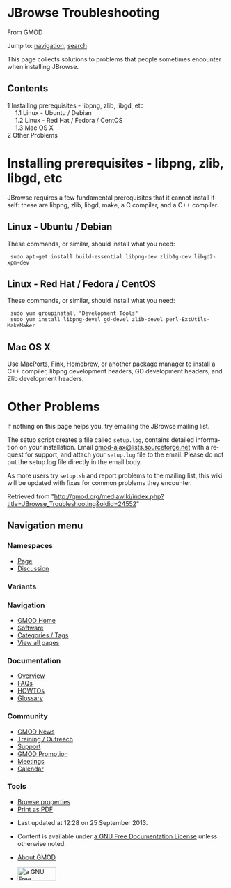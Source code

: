 <div id="mw-page-base" class="noprint">

</div>

<div id="mw-head-base" class="noprint">

</div>

<div id="content" class="mw-body" role="main">

<span id="top"></span>

<div id="mw-js-message" style="display:none;">

</div>



# <span dir="auto">JBrowse Troubleshooting</span>

<div id="bodyContent">

<div id="siteSub">

From GMOD

</div>

<div id="contentSub">

</div>

<div id="jump-to-nav" class="mw-jump">

Jump to: [navigation](#mw-navigation), [search](#p-search)

</div>

<div id="mw-content-text" class="mw-content-ltr" lang="en" dir="ltr">

This page collects solutions to problems that people sometimes encounter
when installing JBrowse.

<div id="toc" class="toc">

<div id="toctitle">

## Contents

</div>

- [<span class="tocnumber">1</span> <span class="toctext">Installing
  prerequisites - libpng, zlib, libgd,
  etc</span>](#Installing_prerequisites_-_libpng.2C_zlib.2C_libgd.2C_etc)
  - [<span class="tocnumber">1.1</span> <span class="toctext">Linux -
    Ubuntu / Debian</span>](#Linux_-_Ubuntu_.2F_Debian)
  - [<span class="tocnumber">1.2</span> <span class="toctext">Linux -
    Red Hat / Fedora /
    CentOS</span>](#Linux_-_Red_Hat_.2F_Fedora_.2F_CentOS)
  - [<span class="tocnumber">1.3</span> <span class="toctext">Mac OS
    X</span>](#Mac_OS_X)
- [<span class="tocnumber">2</span> <span class="toctext">Other
  Problems</span>](#Other_Problems)

</div>

# <span id="Installing_prerequisites_-_libpng.2C_zlib.2C_libgd.2C_etc" class="mw-headline">Installing prerequisites - libpng, zlib, libgd, etc</span>

JBrowse requires a few fundamental prerequisites that it cannot install
itself: these are libpng, zlib, libgd, make, a C compiler, and a C++
compiler.

## <span id="Linux_-_Ubuntu_.2F_Debian" class="mw-headline">Linux - Ubuntu / Debian</span>

These commands, or similar, should install what you need:

     sudo apt-get install build-essential libpng-dev zlib1g-dev libgd2-xpm-dev

## <span id="Linux_-_Red_Hat_.2F_Fedora_.2F_CentOS" class="mw-headline">Linux - Red Hat / Fedora / CentOS</span>

These commands, or similar, should install what you need:

     sudo yum groupinstall "Development Tools"
     sudo yum install libpng-devel gd-devel zlib-devel perl-ExtUtils-MakeMaker

## <span id="Mac_OS_X" class="mw-headline">Mac OS X</span>

Use <a href="http://www.macports.org/" class="external text"
rel="nofollow">MacPorts</a>,
<a href="http://www.finkproject.org/" class="external text"
rel="nofollow">Fink</a>,
<a href="http://mxcl.github.com/homebrew/" class="external text"
rel="nofollow">Homebrew</a>, or another package manager to install a C++
compiler, libpng development headers, GD development headers, and Zlib
development headers.

# <span id="Other_Problems" class="mw-headline">Other Problems</span>

If nothing on this page helps you, try emailing the JBrowse mailing
list.

The setup script creates a file called `setup.log`, contains detailed
information on your installation. Email
<a href="mailto:gmod-ajax@lists.sourceforge.net" class="external text"
rel="nofollow">gmod-ajax@lists.sourceforge.net</a> with a request for
support, and attach your `setup.log` file to the email. Please do not
put the setup.log file directly in the email body.

As more users try `setup.sh` and report problems to the mailing list,
this wiki will be updated with fixes for common problems they encounter.

</div>

<div class="printfooter">

Retrieved from
"<http://gmod.org/mediawiki/index.php?title=JBrowse_Troubleshooting&oldid=24552>"

</div>

<div id="catlinks" class="catlinks catlinks-allhidden">

</div>

<div class="visualClear">

</div>

</div>

</div>

<div id="mw-navigation">

## Navigation menu

<div id="mw-head">



<div id="left-navigation">

<div id="p-namespaces" class="vectorTabs" role="navigation"
aria-labelledby="p-namespaces-label">

### Namespaces

- <span id="ca-nstab-main"><a href="JBrowse_Troubleshooting" accesskey="c"
  title="View the content page [c]">Page</a></span>
- <span id="ca-talk"><a
  href="http://gmod.org/mediawiki/index.php?title=Talk:JBrowse_Troubleshooting&amp;action=edit&amp;redlink=1"
  accesskey="t"
  title="Discussion about the content page [t]">Discussion</a></span>

</div>

<div id="p-variants" class="vectorMenu emptyPortlet" role="navigation"
aria-labelledby="p-variants-label">

### 

### Variants[](#)

<div class="menu">

</div>

</div>

</div>

<div id="right-navigation">





</div>



</div>

</div>

</div>

<div id="mw-panel">

<div id="p-logo" role="banner">

<a href="Main_Page"
style="background-image: url(../images/GMOD-cogs.png);"
title="Visit the main page"></a>

</div>

<div id="p-Navigation" class="portal" role="navigation"
aria-labelledby="p-Navigation-label">

### Navigation

<div class="body">

- <span id="n-GMOD-Home">[GMOD Home](Main_Page)</span>
- <span id="n-Software">[Software](GMOD_Components)</span>
- <span id="n-Categories-.2F-Tags">[Categories /
  Tags](Categories)</span>
- <span id="n-View-all-pages">[View all pages](Special:AllPages)</span>

</div>

</div>

<div id="p-Documentation" class="portal" role="navigation"
aria-labelledby="p-Documentation-label">

### Documentation

<div class="body">

- <span id="n-Overview">[Overview](Overview)</span>
- <span id="n-FAQs">[FAQs](Category:FAQ)</span>
- <span id="n-HOWTOs">[HOWTOs](Category:HOWTO)</span>
- <span id="n-Glossary">[Glossary](Glossary)</span>

</div>

</div>

<div id="p-Community" class="portal" role="navigation"
aria-labelledby="p-Community-label">

### Community

<div class="body">

- <span id="n-GMOD-News">[GMOD News](GMOD_News)</span>
- <span id="n-Training-.2F-Outreach">[Training /
  Outreach](Training_and_Outreach)</span>
- <span id="n-Support">[Support](Support)</span>
- <span id="n-GMOD-Promotion">[GMOD Promotion](GMOD_Promotion)</span>
- <span id="n-Meetings">[Meetings](Meetings)</span>
- <span id="n-Calendar">[Calendar](Calendar)</span>

</div>

</div>

<div id="p-tb" class="portal" role="navigation"
aria-labelledby="p-tb-label">

### Tools

<div class="body">


- <span id="t-smwbrowselink"><a href="Special:Browse/JBrowse_Troubleshooting" rel="smw-browse">Browse
  properties</a></span>
- <span id="t-pdf">[Print as
  PDF](http://gmod.org/mediawiki/index.php?title=Special:PdfPrint&page=JBrowse_Troubleshooting)</span>

</div>

</div>

</div>

</div>

<div id="footer" role="contentinfo">

- <span id="footer-info-lastmod">Last updated at 12:28 on 25 September
  2013.</span>
<!-- - <span id="footer-info-viewcount">39,332 page views.</span> -->
- <span id="footer-info-copyright">Content is available under
  <a href="http://www.gnu.org/licenses/fdl-1.3.html" class="external"
  rel="nofollow">a GNU Free Documentation License</a> unless otherwise
  noted.</span>

<!-- -->

- <span id="footer-places-about">[About
  GMOD](GMOD:About "GMOD:About")</span>

<!-- -->

- <span id="footer-copyrightico">[<img src="http://www.gnu.org/graphics/gfdl-logo-small.png" width="88"
  height="31" alt="a GNU Free Documentation License" />](http://www.gnu.org/licenses/fdl-1.3.html)</span>


<div style="clear:both">

</div>

</div>
